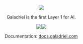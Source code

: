 <p align="center">
    <a href="https://galadriel.com" style="max-width: 100px;" target="_blank">
        <img src="https://raw.githubusercontent.com/galadriel-ai/.github/main/Galadriel.svg">
    </a>
</p>
<p align="center">
    Galadriel is the first Layer 1 for AI.
</p>
<p align="center">
    <a href="https://discord.com/invite/bHnFgSTKrP" target="_blank"><img src="https://img.shields.io/discord/1133675019478782072?label=Join%20Discord"></a><a href="https://twitter.com/e2b_dev" target="_blank"><img src="https://img.shields.io/twitter/follow/Galadriel_AI"></a>
</p>
<p align="center">
    Documentation: <a href="https://docs.galadriel.com" target="_blank">docs.galadriel.com</a>
</p>